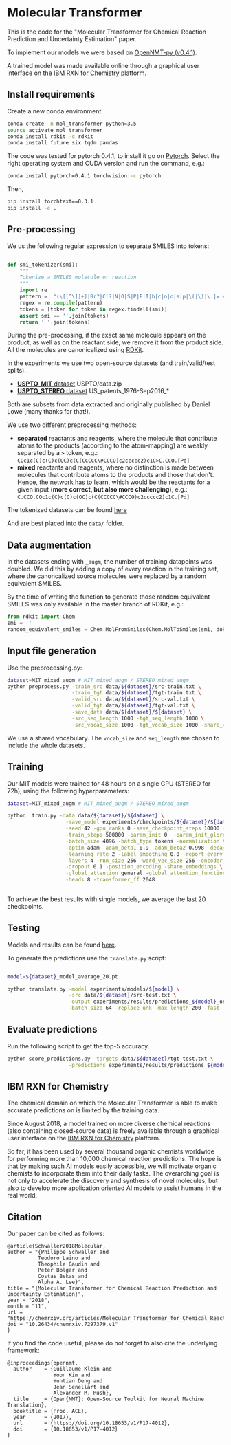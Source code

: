 # Molecular Transformer

This is the code for the "Molecular Transformer for Chemical Reaction Prediction and Uncertainty Estimation" paper. 

To implement our models we were based on [OpenNMT-py (v0.4.1)](http://opennmt.net/OpenNMT-py/).

A trained model was made available online through a graphical user interface on the [IBM RXN for Chemistry](https://rxn.res.ibm.com) platform.


## Install requirements

Create a new conda environment:

```bash
conda create -n mol_transformer python=3.5
source activate mol_transformer
conda install rdkit -c rdkit
conda install future six tqdm pandas
```

The code was tested for pytorch 0.4.1, to install it go on [Pytorch](https://pytorch.org/get-started/locally/).
Select the right operating system and CUDA version and run the command, e.g.:

```bash
conda install pytorch=0.4.1 torchvision -c pytorch
```
Then,
```bash
pip install torchtext==0.3.1
pip install -e . 
```


## Pre-processing 

We us the following regular expression to separate SMILES into tokens:

```python

def smi_tokenizer(smi):
    """
    Tokenize a SMILES molecule or reaction
    """
    import re
    pattern =  "(\[[^\]]+]|Br?|Cl?|N|O|S|P|F|I|b|c|n|o|s|p|\(|\)|\.|=|#|-|\+|\\\\|\/|:|~|@|\?|>|\*|\$|\%[0-9]{2}|[0-9])"
    regex = re.compile(pattern)
    tokens = [token for token in regex.findall(smi)]
    assert smi == ''.join(tokens)
    return ' '.join(tokens)

```

During the pre-processing, if the exact same molecule appears on the product, as well as on the reactant side, we remove it from the product side. 
All the molecules are canonicalized using [RDKit](http://www.rdkit.org).

In the experiments we use two open-source datasets (and train/valid/test splits).

* [**USPTO_MIT** dataset](https://github.com/wengong-jin/nips17-rexgen) USPTO/data.zip
* [**USPTO_STEREO** dataset](https://ibm.box.com/v/ReactionSeq2SeqDataset) US_patents_1976-Sep2016_*

Both are subsets from data extracted and originally published by Daniel Lowe (many thanks for that!).

We use two different preprocessing methods:

* **separated** reactants and reagents, where the molecule that contribute atoms to the products (according to the 
atom-mapping) are weakly separated by a `>` token, e.g.: `COc1c(C)c(C)c(OC)c(C(CCCCC\#CCCO)c2ccccc2)c1C>C.CCO.[Pd]`
* **mixed** reactants and reagents, where no distinction is made between molecules that contribute atoms to the products and those that don't. 
Hence, the network has to learn, which would be the reactants for a given input (**more correct, but also more challenging**), e.g.: `C.CCO.COc1c(C)c(C)c(OC)c(C(CCCCC\#CCCO)c2ccccc2)c1C.[Pd]`


The tokenized datasets can be found [here](https://ibm.box.com/v/MolecularTransformerData)

And are best placed into the `data/` folder. 

## Data augmentation

In the datasets ending with `_augm`, the number of training datapoints was doubled.
We did this by adding a copy of every reaction in the training set, where the canoncalized source molecules 
were replaced by a random equivalent SMILES.

By the time of writing the function to generate those random equivalent SMILES was only available in the master branch of RDKit, e.g.:

```python
from rdkit import Chem
smi = ''
random_equivalent_smiles = Chem.MolFromSmiles(Chem.MolToSmiles(smi, doRandom=True))
```

## Input file generation

Use the preprocessing.py:

```bash
dataset=MIT_mixed_augm # MIT_mixed_augm / STEREO_mixed_augm
python preprocess.py -train_src data/${dataset}/src-train.txt \
                     -train_tgt data/${dataset}/tgt-train.txt \
                     -valid_src data/${dataset}/src-val.txt \
                     -valid_tgt data/${dataset}/tgt-val.txt \
                     -save_data data/${dataset}/${dataset} \
                     -src_seq_length 1000 -tgt_seq_length 1000 \
                     -src_vocab_size 1000 -tgt_vocab_size 1000 -share_vocab
```

We use a shared vocabulary. The `vocab_size` and `seq_length` are chosen to include the whole datasets.

## Training

Our MIT models were trained for 48 hours on a single GPU (STEREO for 72h), using the following hyperparameters: 

```bash
dataset=MIT_mixed_augm # MIT_mixed_augm / STEREO_mixed_augm

python  train.py -data data/${dataset}/${dataset} \
                   -save_model experiments/checkpoints/${dataset}/${dataset}_model \
                   -seed 42 -gpu_ranks 0 -save_checkpoint_steps 10000 -keep_checkpoint 20 \
                   -train_steps 500000 -param_init 0  -param_init_glorot -max_generator_batches 32 \
                   -batch_size 4096 -batch_type tokens -normalization tokens -max_grad_norm 0  -accum_count 4 \
                   -optim adam -adam_beta1 0.9 -adam_beta2 0.998 -decay_method noam -warmup_steps 8000  \
                   -learning_rate 2 -label_smoothing 0.0 -report_every 1000 \
                   -layers 4 -rnn_size 256 -word_vec_size 256 -encoder_type transformer -decoder_type transformer \
                   -dropout 0.1 -position_encoding -share_embeddings \
                   -global_attention general -global_attention_function softmax -self_attn_type scaled-dot \
                   -heads 8 -transformer_ff 2048
                                
```

To achieve the best results with single models, we average the last 20 checkpoints. 


## Testing
 
Models and results can be found [here](https://ibm.box.com/v/MolecularTransformerModels).

To generate the predictions use the `translate.py` script: 

```bash

model=${dataset}_model_average_20.pt

python translate.py -model experiments/models/${model} \
                    -src data/${dataset}/src-test.txt \
                    -output experiments/results/predictions_${model}_on_${dataset}_test.txt \
                    -batch_size 64 -replace_unk -max_length 200 -fast
```

## Evaluate predictions

Run the following script to get the top-5 accuracy.

```bash
python score_predictions.py -targets data/${dataset}/tgt-test.txt \
                    -predictions experiments/results/predictions_${model}_on_${dataset}.txt

```


## IBM RXN for Chemistry

The chemical domain on which the Molecular Transformer is able to make accurate predictions on is limited by the training data. 

Since August 2018, a model trained on more diverse chemical reactions (also containing closed-source data) 
is freely available through a graphical user interface on the [IBM RXN for Chemistry](https://rxn.res.ibm.com) platform.
 
So far, it has been used by several thousand organic chemists worldwide for performing more than 10,000 chemical reaction predictions. 
The hope is that by making such AI models easily accessible, we will motivate organic chemists to incorporate them into their daily tasks. 
The overarching goal is not only to accelerate the discovery and synthesis of novel molecules, 
but also to develop more application oriented AI models to assist humans in the real world. 

## Citation

Our paper can be cited as follows: 

```
@article{Schwaller2018Molecular,
author = "{Philippe Schwaller and 
          Teodoro Laino and 
          Theophile Gaudin and 
          Peter Bolgar and 
          Costas Bekas and 
          Alpha A. Lee}",
title = "{Molecular Transformer for Chemical Reaction Prediction and Uncertainty Estimation}",
year = "2018",
month = "11",
url = "https://chemrxiv.org/articles/Molecular_Transformer_for_Chemical_Reaction_Prediction_and_Uncertainty_Estimation/7297379",
doi = "10.26434/chemrxiv.7297379.v1"
}
```

If you find the code useful, please do not forget to also cite the underlying framework:

```
@inproceedings{opennmt,
  author    = {Guillaume Klein and
               Yoon Kim and
               Yuntian Deng and
               Jean Senellart and
               Alexander M. Rush},
  title     = {Open{NMT}: Open-Source Toolkit for Neural Machine Translation},
  booktitle = {Proc. ACL},
  year      = {2017},
  url       = {https://doi.org/10.18653/v1/P17-4012},
  doi       = {10.18653/v1/P17-4012}
}
```